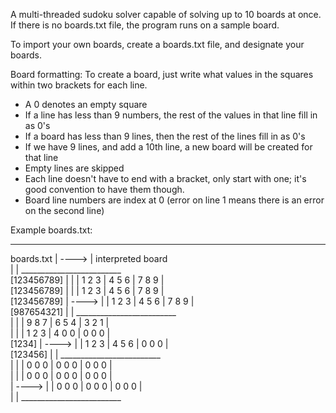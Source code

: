 A multi-threaded sudoku solver capable of solving up to 10 boards at once.
If there is no boards.txt file, the program runs on a sample board.

To import your own boards, create a boards.txt file, and designate your boards.

Board formatting:
To create a board, just write what values in the squares within two brackets for each line.
  - A 0 denotes an empty square
  - If a line has less than 9 numbers, the rest of the values in that line fill in as 0's
  - If a board has less than 9 lines, then the rest of the lines fill in as 0's
  - If we have 9 lines, and add a 10th line, a new board will be created for that line
  - Empty lines are skipped
  - Each line doesn't have to end with a bracket, only start with one; it's good convention to have them though.
  - Board line numbers are index at 0 (error on line 1 means there is an error on the second line)

Example boards.txt: 
_____________________________________________________

boards.txt    |  ---->  |       interpreted board     </br>
              |         |   _________________________ </br>
[123456789]   |         |   | 1 2 3 | 4 5 6 | 7 8 9 | </br>
[123456789]   |         |   | 1 2 3 | 4 5 6 | 7 8 9 | </br>
[123456789]   |  ---->  |   | 1 2 3 | 4 5 6 | 7 8 9 | </br>
[987654321]   |         |   _________________________ </br>
              |         |   | 9 8 7 | 6 5 4 | 3 2 1 | </br>
              |         |   | 1 2 3 | 4 0 0 | 0 0 0 | </br>
[1234]        |  ---->  |   | 1 2 3 | 4 5 6 | 0 0 0 | </br>
[123456]      |         |   _________________________ </br>
              |         |   | 0 0 0 | 0 0 0 | 0 0 0 | </br>
              |         |   | 0 0 0 | 0 0 0 | 0 0 0 | </br>
              |  ---->  |   | 0 0 0 | 0 0 0 | 0 0 0 | </br>
              |         |   _________________________ </br>

